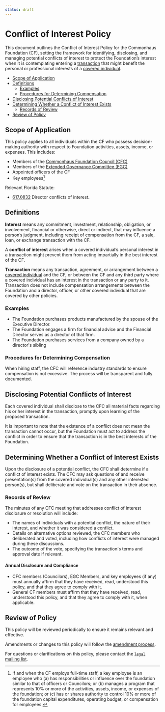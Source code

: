 ```yaml
---
status: draft
---
```

# Conflict of Interest Policy

This document outlines the Conflict of Interest Policy for the Commonhaus Foundation (CF), setting the framework for identifying, disclosing, and managing potential conflicts of interest to protect the Foundation’s interest when it is contemplating entering a [transaction](#definitions) that might benefit the personal or professional interests of a [covered individual](#scope-of-application).

- [Scope of Application](#scope-of-application)
- [Definitions](#definitions)
    - [Examples](#examples)
    - [Procedures for Determining Compensation](#procedures-for-determining-compensation)
- [Disclosing Potential Conflicts of Interest](#disclosing-potential-conflicts-of-interest)
- [Determining Whether a Conflict of Interest Exists](#determining-whether-a-conflict-of-interest-exists)
    - [Records of Review](#records-of-review)
- [Review of Policy](#review-of-policy)

## Scope of Application

This policy applies to all individuals within the CF who possess decision-making authority with respect to Foundation activities, assets, income, or expenses. This includes:

- Members of the [Commonhaus Foundation Council (CFC)][cfc]
- Members of the [Extended Governance Committee (EGC)][egc]
- Appointed officers of the CF
- Key employees[^1]

[cfc]: ../bylaws/3-cf-council.md
[egc]: ../bylaws/3-cf-council.md#extended-governance-committee-egc

[^1]: If and when the CF employs full-time staff, a key employee is an employee who (a) has responsibilities or influence over the foundation similar to that of officers or Councilors; or (b) manages a program that represents 10% or more of the activities, assets, income, or expenses of the foundation; or (c) has or shares authority to control 10% or more of the foundation capital expenditures, operating budget, or compensation for employees.

Relevant Florida Statute:

- [617.0832](http://www.leg.state.fl.us/Statutes/index.cfm?App_mode=Display_Statute&Search_String=&URL=0600-0699/0617/Sections/0617.0832.html) Director conflicts of interest.

## Definitions

**Interest** means any commitment, investment, relationship, obligation, or involvement, financial or otherwise, direct or indirect, that may influence a person’s judgment, including receipt of compensation from the CF, a sale, loan, or exchange transaction with the CF.

A **conflict of interest** arises when a covered individual’s personal interest in a transaction might prevent them from acting impartially in the best interest of the CF.

**Transaction** means any transaction, agreement, or arrangement between a [covered individual](#scope-of-application) and the CF, or between the CF and any third party where a covered individual has an interest in the transaction or any party to it. Transaction does not include compensation arrangements between the Foundation and a director, officer, or other covered individual that are covered by other policies.

### Examples

- The Foundation purchases products manufactured by the spouse of the Executive Director.
- The Foundation engages a firm for financial advice and the Financial Director serves as a director of that firm.
- The Foundation purchases services from a company owned by a director's sibling

### Procedures for Determining Compensation

When hiring staff, the CFC will reference industry standards to ensure compensation is not excessive. The process will be transparent and fully documented.

## Disclosing Potential Conflicts of Interest

Each covered individual shall disclose to the CFC all material facts regarding his or her interest in the transaction, promptly upon learning of the proposed transaction.

It is important to note that the existence of a conflict does not mean the transaction cannot occur, but the Foundation must act to address the conflict in order to ensure that the transaction is in the best interests of the Foundation.

## Determining Whether a Conflict of Interest Exists

Upon the disclosure of a potential conflict, the CFC shall determine if a conflict of interest exists. The CFC may ask questions of and receive presentation(s) from the covered individual(s) and any other interested person(s), but shall deliberate and vote on the transaction in their absence.

### Records of Review

The minutes of any CFC meeting that addresses conflict of interest disclosure or resolution will include:

- The names of individuals with a potential conflict, the nature of their interest, and whether it was considered a conflict.
- Details on alternative options reviewed, the CFC members who deliberated and voted, including how conflicts of interest were managed during these discussions.
- The outcome of the vote, specifying the transaction's terms and approval date if relevant.

#### Annual Disclosure and Compliance

- CFC members (Councilors), EGC Members, and key employees (if any) must annually affirm that they have received, read, understood this policy, and that they agree to comply with it.
- General CF members must affirm that they have received, read, understood this policy, and that they agree to comply with it, when applicable.

## Review of Policy

This policy will be reviewed periodically to ensure it remains relevant and effective.

Amendments or changes to this policy will follow the [amendment process][].

For questions or clarifications on this policy, please contact the [`legal` mailing list][CONTACTS.yaml].

[CONTACTS.yaml]: https://github.com/commonhaus/foundation-draft/blob/main/CONTACTS.yaml
[amendment process]: ../bylaws/8-amendments.md
